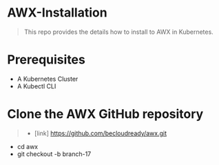 # AWX-Installation
> This repo provides the details how to install to AWX in Kubernetes.

# Prerequisites
* A Kubernetes Cluster
* A Kubectl CLI

# Clone the AWX GitHub repository
> * [link] https://github.com/becloudready/awx.git
  * cd awx
  * git checkout -b branch-17